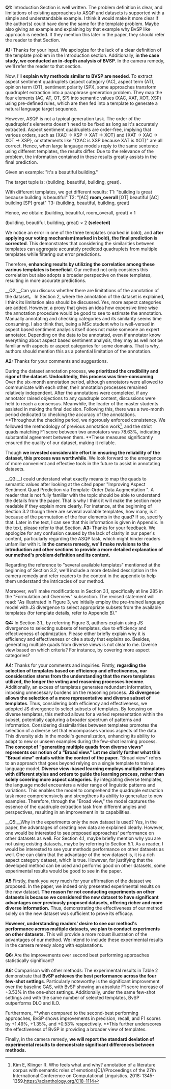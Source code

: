 __Q1:__ Introduction Section is well written. The problem definition is clear, and limitations of existing approaches to ASQP and datasets is supported with a simple and understandable example. I think it would make it more clear if the author(s) could have done the same for the template problem. Maybe also giving an example and explaining by that example why BvSP like approach is needed. If they mention this later in the paper, they should refer the reader to that Section.

__A1:__ 
Thanks for your input. We apologize for the lack of a clear definition of the template problem in the Introduction section. Additionally, **in the case study, we conducted an in-depth analysis of BVSP**. In the camera remedy, we'll refer the reader to that section.

Now, I'll **explain why methods similar to BVSP are needed**.
To extract aspect sentiment quadruplets (aspect category (AC), aspect term (AT), opinion term (OT), sentiment polarity (SP)), some approaches transform quadruplet extraction into a paraphrase generation problem. They map the four elements (AC, AT, OT, SP) into semantic values (XAC, XAT, XOT, XSP) using pre-defined rules, which are then fed into a template to generate a natural language target sequence.

However, ASQP is not a typical generation task. The order of the quadruplet's elements doesn't need to be fixed as long as it's accurately extracted. Aspect sentiment quadruplets are order-free, implying that various orders, such as {XAC → XSP → XAT → XOT} and {XAT → XAC → XOT → XSP}, or statements like "{XAC is XSP because XAT is XOT}" are all correct.
Hence, when large language models reply to the same sentence using different templates, the results differ. Due to the relevance of the problem, the information contained in these results greatly assists in the final prediction.

Given an example: "it's a beautiful building."

The target tuple is: (building, beautiful, building, great).

With different templates, we get different results:
T1: "building is great because building is beautiful"
T2: "[AC] **room_overall** [OT] beautiful [AC] building [SP] great"
T3: (building, beautiful, building, great)

Hence, we obtain:
(building, beautiful, room_overall, great) × 1

(building, beautiful, building, great) × 2 **(selected)**

We notice an error in one of the three templates (marked in bold), and **after applying our voting mechanism(marked in bold), the final prediction is corrected**. This demonstrates that considering the similarities between templates can aggregate accurately predicted quadruplets from multiple templates while filtering out error predictions.

Therefore, **enhancing results by utilizing the correlation among these various templates is beneficial**. Our method not only considers this correlation but also adopts a broader perspective on these templates, resulting in more accurate predictions.

 

__Q2:__Can you discuss whether there are limitations of the annotation of the dataset。 In Section 2, where the annotation of the dataset is explained, I think its limitation also should be discussed. Yes, more aspect categories are added. However, a proxy that gives an idea how expensive time wise the annotation procedure would be good to see to estimate the annotation. Manually annotating and checking categories and its similarity seems time consuming. I also think that, being a MSc student who is well-versed in aspect based sentiment analysis itself does not make someone an expert annotator. Depending on the data to be annotated, even if annotator know everything about aspect based sentiment analysis, they may as well not be familiar with aspects or aspect categories for some domains. That is why, authors should mention this as a potential limitation of the annotation.

__A2:__
Thanks for your comments and suggestions. 

During the dataset annotation process, **we prioritized the credibility and rigor of the dataset. Undoubtedly, this process was time-consuming**. Over the six-month annotation period, although annotators were allowed to communicate with each other, their annotation processes remained relatively independent. After the annotations were completed, if any annotator raised objections to any quadruple content, discussions were held to reach a consensus. Meanwhile, the leader of the master students assisted in making the final decision. Following this, there was a two-month period dedicated to checking the accuracy of the annotations. **Throughout the checking period, we rigorously enforced consistency. We followed the methodology of previous annotation work[^1], and the strict quads matching F1 score between two annotators was 78.63%, indicating substantial agreement between them. **These measures significantly ensured the quality of our dataset, making it reliable.

Though **we invested considerable effort in ensuring the reliability of the dataset, this process was worthwhile**. We look forward to the emergence of more convenient and effective tools in the future to assist in annotating datasets.

__Q3:__I could understand what exactly means to map the quads to semantic values after looking at the cited paper "Improving Aspect Sentiment Quad Prediction via Template-Order Data Augmentation ". A reader that is not fully familiar with the topic should be able to understand the details from the paper. That is why I think it will make the section more readable if they explain more clearly. For instance, at the beginning of Section 3.2 though there are several available templates, how many, is it because of the permutation of the four elements in the quad? If so, specify that. Later in the text, I can see that this information is given in Appendix. In the text, please refer to that Section.
__A3:__ 
Thanks for your feedback. We apologize for any confusion caused by the lack of clarity in our paper's content, particularly regarding the ASQP task, which might hinder readers unfamiliar with it. **In the camera remedy, we'll make revisions to the introduction and other sections to provide a more detailed explanation of our method's problem definition and its content.**

Regarding the reference to "several available templates" mentioned at the beginning of Section 3.2, we'll include a more detailed description in the camera remedy and refer readers to the content in the appendix to help them understand the intricacies of our method.

Moreover, we'll make modifications in Section 3.1, specifically at line 285 in the "Formulation and Overview" subsection. The revised statement will read: "As illustrated in Figure 3, we initially employ the pre-trained language model with JS divergence to select appropriate subsets from the available templates (for template details, refer to Appendix B)."


__Q4:__ In Section 3.1., by referring Figure 3, authors explain using JS divergence to selecting subsets of templates, due to efficiency and effectiveness of optimization. Please either briefly explain why it is efficiency and effectiveness or cite a study that explains so. Besides, generating multiple quads from diverse views is not clear to me. Diverse view based on which criteria? For instance, by covering more aspect categories?

__A4:__ 
Thanks for your comments and inquiries. 
Firstly, **regarding the selection of templates based on efficiency and effectiveness, our consideration stems from the understanding that the more templates utilized, the longer the voting and reasoning processes become**. Additionally, an excess of templates generates redundant information, imposing unnecessary burdens on the reasoning process. **JS divergence allows the selection of a more representative and diverse subset of templates**. Thus, considering both efficiency and effectiveness, we adopted JS divergence to select subsets of templates. By focusing on diverse templates, this method allows for a varied representation within the subset, potentially capturing a broader spectrum of patterns and information. Considering dissimilarities between templates promotes the selection of a diverse set that encompasses various aspects of the data. This diversity aids in the model's generalization, enhancing its ability to adapt to new or unseen examples during the few-shot learning process.
**The concept of "generating multiple quads from diverse views" represents our notion of a "Broad view." Let me clarify further what this "Broad view" entails within the context of the paper.** "Broad view" refers to an approach that goes beyond relying on a single template to train a language model. **Diverse view-based learning employs multiple templates with different styles and orders to guide the learning process, rather than solely covering more aspect categories.** By integrating diverse templates, the language model encounters a wider range of linguistic patterns and variations. This enables the model to comprehend the quadruple extraction task more comprehensively and strengthens its ability to generalize to new examples. Therefore, through the "Broad view," the model captures the essence of the quadruple extraction task from different angles and perspectives, resulting in an improvement in its capabilities.

__Q5:__Why in the experiments only the new dataset is used? Yes, in the paper, the advantages of creating new data are explained clearly. However, one would be interested to see proposed approaches' performance on other datasets as well.
For Section 4.1, maybe briefly mention why you are not using existing datasets, maybe by referring to Section 5.1. As a reader, I would be interested to see your methods performance on other datasets as well. One can claim that the advantage of the new dataset is, it is a rich aspect category dataset, which is true. However, for justifying that the developed method can be used and performs good on other datasets, some experimental results would be good to see in the paper.

__A5__ 
Firstly, thank you very much for your affirmation of the dataset we proposed. In the paper, we indeed only presented experimental results on the new dataset. **The reason for not conducting experiments on other datasets is because we considered the new dataset to have significant advantages over previously proposed datasets, offering richer and more diverse information.** Thus, demonstrating the effectiveness of our method solely on the new dataset was sufficient to prove its efficacy.

**However, understanding readers' desire to see our method's performance across multiple datasets, we plan to conduct experiments on other datasets.** This will provide a more robust illustration of the advantages of our method. We intend to include these experimental results in the camera remedy along with explanations.

__Q6:__ Are the improvements over second best performing approaches statistically significant?

__A6:__ 
Comparison with other methods: The experimental results in Table 2 demonstrate that **BvSP achieves the best performance across the four few-shot settings**. Particularly noteworthy is the significant improvement over the baseline GAS, with BvSP showing an absolute F1 score increase of +3.53% in the one-shot settings. Additionally, under the same few-shot settings and with the same number of selected templates, BvSP outperforms DLO and ILO. 

Furthermore, **when compared to the second-best performing approaches, BvSP shows improvements in precision, recall, and F1 scores by +1.49%, +1.35%, and +0.53% respectively. **This further underscores the effectiveness of BvSP in providing a broader view of templates.

Finally, in the camera remedy, **we will report the standard deviation of experimental results to demonstrate significant differences between methods.**

[^1]:Kim E, Klinger R. Who feels what and why? annotation of a literature corpus with semantic roles of emotions[C]//Proceedings of the 27th International Conference on Computational Linguistics. 2018: 1345-1359.https://aclanthology.org/C18-1114
